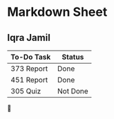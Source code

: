# Markdown Sheet #
## Iqra Jamil ##

To-Do Task  | Status
------------|----------
373 Report  | Done
451 Report  | Done
305 Quiz    | Not Done

:face_holding_back_tears:

